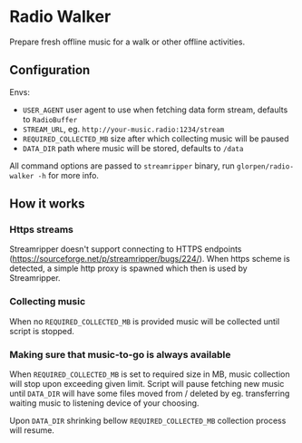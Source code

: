 # Radio Walker

Prepare fresh offline music for a walk or other offline activities.

## Configuration

Envs:

- `USER_AGENT` user agent to use when fetching data form stream, defaults to `RadioBuffer`
- `STREAM_URL`, eg. `http://your-music.radio:1234/stream`
- `REQUIRED_COLLECTED_MB` size after which collecting music will be paused
- `DATA_DIR` path where music will be stored, defaults to `/data`

All command options are passed to `streamripper` binary, run `glorpen/radio-walker -h` for more info.

## How it works

### Https streams

Streamripper doesn't support connecting to HTTPS endpoints (https://sourceforge.net/p/streamripper/bugs/224/).
When https scheme is detected, a simple http proxy is spawned which then is used by Streamripper.

### Collecting music

When no `REQUIRED_COLLECTED_MB` is provided music will be collected until script is stopped.

### Making sure that music-to-go is always available

When `REQUIRED_COLLECTED_MB` is set to required size in MB, music collection will stop upon exceeding given limit.
Script will pause fetching new music until `DATA_DIR` will have some files moved from / deleted by eg. transferring
waiting music to listening device of your choosing.

Upon `DATA_DIR` shrinking bellow `REQUIRED_COLLECTED_MB` collection process will resume.
